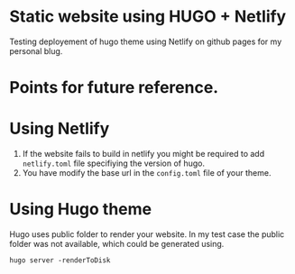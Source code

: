 # Static website using HUGO + Netlify
Testing deployement of hugo theme using Netlify on github pages for my personal blug. 

# Points for future reference. 

# Using Netlify
1. If the website fails to build in netlify you might be required to add `netlify.toml` file specifiying the version of hugo.
2. You have modify the base url in the `config.toml` file of your theme.

# Using Hugo theme

Hugo uses public folder to render your website. In my test case the public folder was not available, which could be generated  using. 
```
hugo server -renderToDisk

```

